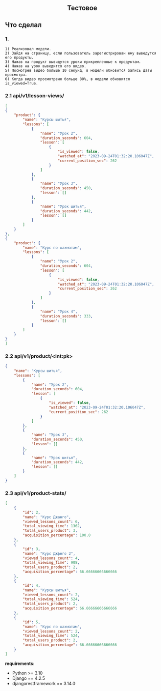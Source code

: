 <h2 align="center">Тестовое</h2>


## Что сделал

### 1.
    1) Реализовал модели.
    2) Зайдя на страницу, если пользователь зарегистрирован ему выведутся его продукты.
    3) Нажав на продукт вывидутся уроки прикрепленные к продуктам.
    4) Нажав на урок выведится его видео.
    5) Посмотрев видео больше 10 секунд, в модели обновится запись даты просмотра.
    6) Когда видео просмотрено больше 80%, в модели обновится is_viewed=True.


### 2.1 api/v1/lesson-views/

 
```json
[
{
    "product": {
        "name": "Курсы шитья",
        "lessons": [
            {
                "name": "Урок 2",
                "duration_seconds": 604,
                "lesson": [
                    {
                        "is_viewed": false,
                        "watched_at": "2023-09-24T01:32:20.106047Z",
                        "current_position_sec": 262
                    }
                ]
            },
            {
                "name": "Урок 3",
                "duration_seconds": 450,
                "lesson": []
            },
            {
                "name": "Урок шитья",
                "duration_seconds": 442,
                "lesson": []
            }
        ]
    }
},
{
    "product": {
        "name": "Курс по шахматам",
        "lessons": [
            {
                "name": "Урок 2",
                "duration_seconds": 604,
                "lesson": [
                    {
                        "is_viewed": false,
                        "watched_at": "2023-09-24T01:32:20.106047Z",
                        "current_position_sec": 262
                    }
                ]
            },
            {
                "name": "Урок 4",
                "duration_seconds": 333,
                "lesson": []
            }
        ]
    }
}
]
```


### 2.2 api/v1/product/\<int:pk>

```json
{
    "name": "Курсы шитья",
    "lessons": [
        {
            "name": "Урок 2",
            "duration_seconds": 604,
            "lesson": [
                {
                    "is_viewed": false,
                    "watched_at": "2023-09-24T01:32:20.106047Z",
                    "current_position_sec": 262
                }
            ]
        },
        {
            "name": "Урок 3",
            "duration_seconds": 450,
            "lesson": []
        },
        {
            "name": "Урок шитья",
            "duration_seconds": 442,
            "lesson": []
        }
    ]
}
```

### 2.3 api/v1/product-stats/

```json
[
    {
        "id": 2,
        "name": "Курс Джанго",
        "viewed_lessons_count": 6,
        "total_viewing_time": 1362,
        "total_users_product": 3,
        "acquisition_percentage": 100.0
    },
    {
        "id": 3,
        "name": "Курс Джфнго 2",
        "viewed_lessons_count": 4,
        "total_viewing_time": 908,
        "total_users_product": 2,
        "acquisition_percentage": 66.66666666666666
    },
    {
        "id": 4,
        "name": "Курсы шитья",
        "viewed_lessons_count": 2,
        "total_viewing_time": 524,
        "total_users_product": 2,
        "acquisition_percentage": 66.66666666666666
    },
    {
        "id": 5,
        "name": "Курс по шахматам",
        "viewed_lessons_count": 2,
        "total_viewing_time": 524,
        "total_users_product": 2,
        "acquisition_percentage": 66.66666666666666
    }
]
```


**requirements:**
- Python >= 3.10
- Django == 4.2.5
- djangorestframework == 3.14.0



